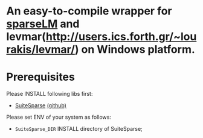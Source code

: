 An easy-to-compile wrapper for [sparseLM](http://users.ics.forth.gr/~lourakis/sparseLM/) and levmar(http://users.ics.forth.gr/~lourakis/levmar/) on Windows platform.
===============

# Prerequisites

Please INSTALL following libs first:

- [SuiteSparse](http://faculty.cse.tamu.edu/davis/suitesparse.html) [(github)](https://github.com/jlblancoc/suitesparse-metis-for-windows)

Please set ENV of your system as follows:

- `SuiteSparse_DIR`	INSTALL directory of SuiteSparse;

